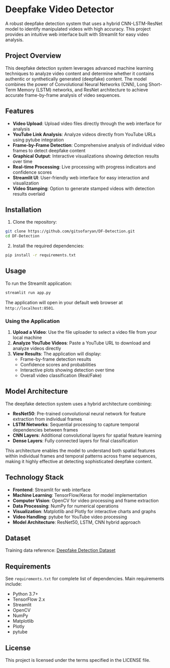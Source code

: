 # Deepfake Video Detector

A robust deepfake detection system that uses a hybrid CNN-LSTM-ResNet model to identify manipulated videos with high accuracy. This project provides an intuitive web interface built with Streamlit for easy video analysis.

## Project Overview

This deepfake detection system leverages advanced machine learning techniques to analyze video content and determine whether it contains authentic or synthetically generated (deepfake) content. The model combines the power of Convolutional Neural Networks (CNN), Long Short-Term Memory (LSTM) networks, and ResNet architecture to achieve accurate frame-by-frame analysis of video sequences.

## Features

- **Video Upload**: Upload video files directly through the web interface for analysis
- **YouTube Link Analysis**: Analyze videos directly from YouTube URLs using pytube integration
- **Frame-by-Frame Detection**: Comprehensive analysis of individual video frames to detect deepfake content
- **Graphical Output**: Interactive visualizations showing detection results over time
- **Real-time Processing**: Live processing with progress indicators and confidence scores
- **Streamlit UI**: User-friendly web interface for easy interaction and visualization
- **Video Stamping**: Option to generate stamped videos with detection results overlaid

## Installation

1. Clone the repository:
```bash
git clone https://github.com/gitsofaryan/DF-Detection.git
cd DF-Detection
```

2. Install the required dependencies:
```bash
pip install -r requirements.txt
```

## Usage

To run the Streamlit application:

```bash
streamlit run app.py
```

The application will open in your default web browser at `http://localhost:8501`.

### Using the Application

1. **Upload a Video**: Use the file uploader to select a video file from your local machine
2. **Analyze YouTube Videos**: Paste a YouTube URL to download and analyze videos directly
3. **View Results**: The application will display:
   - Frame-by-frame detection results
   - Confidence scores and probabilities
   - Interactive plots showing detection over time
   - Overall video classification (Real/Fake)

## Model Architecture

The deepfake detection system uses a hybrid architecture combining:

- **ResNet50**: Pre-trained convolutional neural network for feature extraction from individual frames
- **LSTM Networks**: Sequential processing to capture temporal dependencies between frames
- **CNN Layers**: Additional convolutional layers for spatial feature learning
- **Dense Layers**: Fully connected layers for final classification

This architecture enables the model to understand both spatial features within individual frames and temporal patterns across frame sequences, making it highly effective at detecting sophisticated deepfake content.

## Technology Stack

- **Frontend**: Streamlit for web interface
- **Machine Learning**: TensorFlow/Keras for model implementation
- **Computer Vision**: OpenCV for video processing and frame extraction
- **Data Processing**: NumPy for numerical operations
- **Visualization**: Matplotlib and Plotly for interactive charts and graphs
- **Video Handling**: pytube for YouTube video processing
- **Model Architecture**: ResNet50, LSTM, CNN hybrid approach

## Dataset

Training data reference: [Deepfake Detection Dataset](https://drive.google.com/open?id=10NGF38RgF8FZneKOuCOdRIsPzpC7_WDd)

## Requirements

See `requirements.txt` for complete list of dependencies. Main requirements include:
- Python 3.7+
- TensorFlow 2.x
- Streamlit
- OpenCV
- NumPy
- Matplotlib
- Plotly
- pytube

## License

This project is licensed under the terms specified in the LICENSE file.
